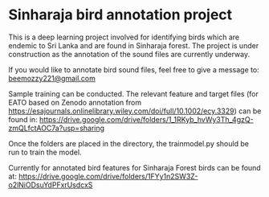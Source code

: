 # Sinharaja bird annotation project

This is a deep learning project involved for identifying birds which are endemic to Sri Lanka and are found in Sinharaja forest. 
The project is under construction as the annotation of the sound files are currently underway.

If you would like to annotate bird sound files, feel free to give a message to: beemozzy221@gmail.com

Sample training can be conducted. The relevant feature and target files (for EATO based on Zenodo annotation from https://esajournals.onlinelibrary.wiley.com/doi/full/10.1002/ecy.3329) 
can be found in: 
https://drive.google.com/drive/folders/1_1RKyb_hvWy3Th_4gzQ-zmQLfctAOC7a?usp=sharing

Once the folders are placed in the directory, the trainmodel.py should be run to train the model.

Currently for annotated bird features for Sinharaja Forest birds can be found at: https://drive.google.com/drive/folders/1FYy1n2SW3Z-o2lNiODsuYdPFxrUsdcxS
